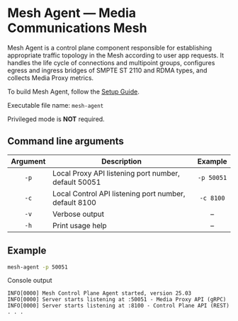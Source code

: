 # Mesh Agent — Media Communications Mesh

Mesh Agent is a control plane component responsible for establishing appropriate traffic topology
in the Mesh according to user app requests. It handles the life cycle of connections
and multipoint groups, configures egress and ingress bridges of SMPTE ST 2110 and RDMA types,
and collects Media Proxy metrics.

To build Mesh Agent, follow the [Setup Guide](SetupGuide.md).

Executable file name: `mesh-agent`

Privileged mode is **NOT** required.

## Command line arguments

| Argument | Description                                           | Example    |
|:--------:|-------------------------------------------------------|:----------:|
| `-p`     | Local Proxy API listening port number, default 50051  | `-p 50051` |
| `-c`     | Local Control API listening port number, default 8100 | `-c 8100`  |
| `-v`     | Verbose output                                        | –          |
| `-h`     | Print usage help                                      | –          |

## Example

```bash
mesh-agent -p 50051
```
Console output
```
INFO[0000] Mesh Control Plane Agent started, version 25.03
INFO[0000] Server starts listening at :50051 - Media Proxy API (gRPC) 
INFO[0000] Server starts listening at :8100 - Control Plane API (REST)
. . .
```

<!-- References -->
[license-img]: https://img.shields.io/badge/License-BSD_3--Clause-blue.svg
[license]: https://opensource.org/license/bsd-3-clause
